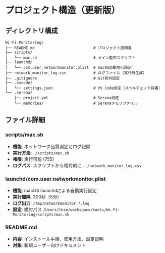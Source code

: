 # プロジェクト構造（更新版）

## ディレクトリ構成
```
Wi-Fi-Monitoring/
├── README.md                          # プロジェクト説明書
├── scripts/
│   └── mac.sh                         # メイン監視スクリプト
├── launchd/
│   └── com.user.networkmonitor.plist  # macOS自動実行設定
├── network_monitor_log.csv            # ログファイル（実行時生成）
├── .gitignore                         # Git除外設定
├── .vscode/
│   └── settings.json                  # VS Code設定（スペルチェック辞書）
└── .serena/
    ├── project.yml                    # Serena設定
    └── memories/                      # Serenaメモリファイル
```

## ファイル詳細

### scripts/mac.sh
- **機能**: ネットワーク品質測定とログ記録
- **実行方法**: `./scripts/mac.sh`
- **権限**: 実行可能 (755)
- **ログパス**: スクリプトから相対的に `../network_monitor_log.csv`

### launchd/com.user.networkmonitor.plist
- **機能**: macOS launchdによる自動実行設定
- **実行間隔**: 300秒（5分）
- **ログ出力**: `/tmp/networkmonitor.*.log`
- **設定**: 絶対パス `/Users/tksm/workspace/tools/Wi-Fi-Monitoring/scripts/mac.sh`

### README.md
- **内容**: インストール手順、使用方法、設定説明
- **対象**: 新規ユーザー向けドキュメント